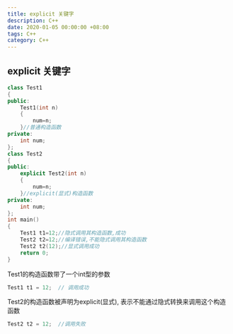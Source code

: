 ```yaml
---
title: explicit 关键字
description: C++
date: 2020-01-05 00:00:00 +08:00
tags: C++
category: C++
---
```


## explicit 关键字
``` C++
class Test1
{
public:
    Test1(int n)
    {
        num=n;
    }//普通构造函数
private:
    int num;
};
class Test2
{
public:
    explicit Test2(int n)
    {
        num=n;
    }//explicit(显式)构造函数
private:
    int num;
};
int main()
{
    Test1 t1=12;//隐式调用其构造函数,成功
    Test2 t2=12;//编译错误,不能隐式调用其构造函数
    Test2 t2(12);//显式调用成功
    return 0;
}
```
Test1的构造函数带了一个int型的参数

```C++
Test1 t1 = 12;  // 调用成功
```


Test2的构造函数被声明为explicit(显式), 表示不能通过隐式转换来调用这个构造函数
```C++
Test2 t2 = 12;  //调用失败
```

